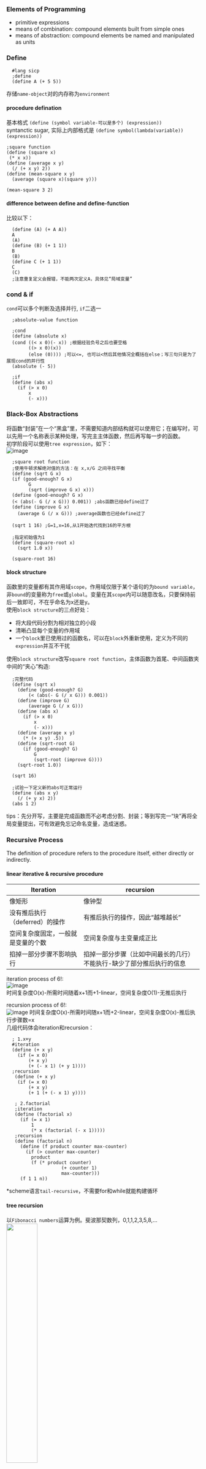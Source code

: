 ### Elements of Programming  

- primitive expressions  
- means of combination: compound elements built from simple ones   
- means of abstraction: compound elements be named and manipulated as units  

### Define  
      #lang sicp  
      ;define  
      (define A (+ 5 5))  
存储`name-object`对的内存称为`environment`

#### procedure defination 

基本格式 `(define (symbol variable-可以是多个) (expression))`    
syntanctic sugar, 实际上内部格式是 `(define symbol(lambda(variable)) (expression))`     


    ;square function
    (define (square x)
     (* x x)) 
    (define (average x y)
      (/ (+ x y) 2))
    (define (mean-square x y)
      (average (square x)(square y)))

    (mean-square 3 2)
    
#### difference between define and define-function  

比较以下： 

      (define (A) (+ A A))
      A
      (A)
      (define (B) (+ 1 1))
      B
      (B)
      (define C (+ 1 1))
      C
      (C)
      ;注意重复定义会报错，不能两次定义A，具体见“局域变量”

### cond & if  

`cond`可以多个判断及选择并行, `if`二选一    

      ;absolute-value function 
      
      ;cond
      (define (absolute x)
      (cond ((< x 0)(- x)) ;根据经验负号之后也要空格
            ((> x 0)(x))
            (else (0)))) ;可以<=, 也可以<然后其他情况全概括在else；写三句只是为了展现cond的并行性
      (absolute (- 5))
      
      ;if
      (define (abs x)
        (if (> x 0)
            x
            (- x)))



### Black-Box Abstractions  

将函数“封装”在一个“黑盒”里，不需要知道内部结构就可以使用它；在编写时，可以先用一个名称表示某种处理，写完主主体函数，然后再写每一步的函数。  
初学阶段可以使用`tree expression`，如下：  
![image](https://github.com/KillTheBat-hub/functional-programming/blob/master/scheme/learn/MIT%206.001/notes/images/ch1_tree_expression.PNG)


      ;square root function
      ;使用牛顿求解绝对值的方法：在 x,x/G 之间寻找平衡
      (define (sqrt G x)
      (if (good-enough? G x)
            G
            (sqrt (improve G x) x)))
      (define (good-enough? G x)
      (< (abs(- G (/ x G))) 0.001)) ;abs函数已经define过了
      (define (improve G x)
        (average G (/ x G))) ;average函数也已经define过了

      (sqrt 1 16) ;G=1,x=16,从1开始迭代找到16的平方根

      ;指定初始值为1
      (define (square-root x)
        (sqrt 1.0 x))

      (square-root 16)

#### block structure  
函数里的变量都有其作用域`scope`，作用域仅限于某个语句的为`bound variable`，非`bound`的变量称为`free`或`global`。变量在其`scope`内可以随意改名，只要保持前后一致即可，不在乎命名为x还是y。    
使用`block structure`的三点好处：
- 将大段代码分割为相对独立的小段  
- 清晰凸显每个变量的作用域  
- 一个`block`里已使用过的函数名，可以在`block`外重新使用，定义为不同的`expression`并互不干扰  

使用`block structure`改写`square root function`，主体函数为首尾、中间函数夹中间的“夹心”构造:  

      ;完整代码
      (define (sqrt x)
        (define (good-enough? G)
            (< (abs(- G (/ x G))) 0.001))
        (define (improve G)
            (average G (/ x G)))
        (define (abs x)
          (if (> x 0)
              x
              (- x)))
        (define (average x y)
          (* (+ x y) .5))
        (define (sqrt-root G)
          (if (good-enough? G)
              G
              (sqrt-root (improve G))))
        (sqrt-root 1.0))

      (sqrt 16)
      
      ;试验一下定义新的abs可正常运行
      (define (abs x y)
        (/ (+ y x) 2))
      (abs 1 2)
 
 tips：先分开写，主要是完成函数而不必考虑分割、封装；等到写完一“块”再将全局变量提出，可有效避免忘记命名变量，造成迷惑。

### Recursive Process
The definition of procedure refers to the procedure itself, either directly or indirectly.   

#### linear iterative & recursive procedure

| Iteration | recursion |
| ---| --- |
| 像矩形 | 像钟型 |
| 没有推后执行（deferred）的操作 | 有推后执行的操作，因此“越堆越长” |
| 空间复杂度固定，一般就是变量的个数 | 空间复杂度与主变量成正比 |
| 掐掉一部分步骤不影响执行 | 掐掉一部分步骤（比如中间最长的几行）不能执行-缺少了部分推后执行的信息 |  

iteration process of 6!:  
![image](https://github.com/KillTheBat-hub/functional-programming/blob/master/scheme/learn/MIT%206.001/notes/images/ch1_iterative.PNG)    
时间复杂度O(x)-所需时间随着x+1而+1-linear，空间复杂度O(1)-无推后执行   

recursion process of 6!:  
![image](https://github.com/KillTheBat-hub/functional-programming/blob/master/scheme/learn/MIT%206.001/notes/images/ch1_recursive.PNG)
时间复杂度O(x)-所需时间随x+1而+2-linear，空间复杂度O(x)-推后执行步骤数=x    
几组代码体会iteration和recursion：  

      ; 1.x+y
      #iteration
      (define (+ x y)
        (if (= x 0)
            (+ x y)
            (+ (- x 1) (+ y 1))))
      ;recursion
       (define (+ x y)
        (if (= x 0)
            (+ x y)
            (+ 1 (+ (- x 1) y))))
       
       ; 2.factorial
       ;iteration
       (define (factorial x)
         (if (= x 1)
             1
             (* x (factorial (- x 1)))))
       ;recursion
       (define (factorial n)
         (define (f product counter max-counter)
           (if (> counter max-counter)
             product
             (f (* product counter)
                        (+ counter 1)
                        max-counter)))
         (f 1 1 n))
 
*scheme语言`tail-recursive`，不需要for和while就能构建循环  

#### tree recursion
以`Fibonacci numbers`运算为例。斐波那契数列，0,1,1,2,3,5,8,...
<img src="" width=40%>

      (define (fibonacci n)
        (cond ((= n 0) 0)
              ((= n 1) 1)
              (else (+ (fibonacci (- n 1))
                      (fibonacci (- n 2))))))
      (fibonacci 8)



          




